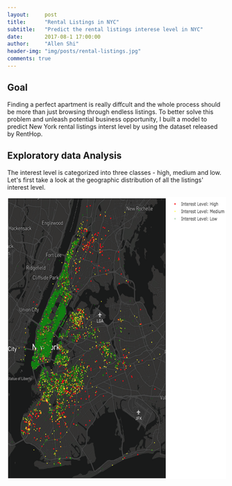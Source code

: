 ```yaml
---
layout:     post
title:      "Rental Listings in NYC"
subtitle:   "Predict the rental listings interese level in NYC"
date:       2017-08-1 17:00:00
author:     "Allen Shi"
header-img: "img/posts/rental-listings.jpg"
comments: true
---
```


## Goal
Finding a perfect apartment is really diffcult and the whole process should be more than just browsing through endless listings. To better solve this problem and unleash potential business opportunity, I built a model to predict New York rental listings interst level by using the dataset released by RentHop.

## Exploratory data Analysis
The interest level is categorized into three classes - high, medium and low. Let's first take a look at the geographic distribution of all the listings' interest level.

<center><img src="/img/posts/NY_listings.png" width="650" height="650"></center>
<html>
<head></head>
<body>

<div id="pieChart"></div>

<script src="//cdnjs.cloudflare.com/ajax/libs/d3/4.7.2/d3.min.js"></script>
<script src="d3pie.min.js"></script>
<script>
var pie = new d3pie("pieChart", {
	"header": {
		"title": {
			"text": "Lots of Programming Languages",
			"fontSize": 24,
			"font": "open sans"
		},
		"subtitle": {
			"text": "A full pie chart to show off label collision detection and resolution.",
			"color": "#999999",
			"fontSize": 12,
			"font": "open sans"
		},
		"titleSubtitlePadding": 9
	},
	"footer": {
		"color": "#999999",
		"fontSize": 10,
		"font": "open sans",
		"location": "bottom-left"
	},
	"size": {
		"canvasWidth": 590,
		"pieOuterRadius": "77%"
	},
	"data": {
		"sortOrder": "value-desc",
		"content": [
			{
				"label": "Low",
				"value": 34284,
				"color": "#4daa4b"
			},
			{
				"label": "High",
				"value": 3839,
				"color": "#d41d22"
			},
			{
				"label": "Medium",
				"value": 11229,
				"color": "#e6ca0c"
			}
		]
	},
	"labels": {
		"outer": {
			"pieDistance": 33
		},
		"inner": {
			"hideWhenLessThanPercentage": 3
		},
		"mainLabel": {
			"fontSize": 20
		},
		"percentage": {
			"color": "#ffffff",
			"fontSize": 17,
			"decimalPlaces": 0
		},
		"value": {
			"color": "#adadad",
			"fontSize": 20
		},
		"lines": {
			"enabled": true
		},
		"truncation": {
			"enabled": true
		}
	},
	"effects": {
		"pullOutSegmentOnClick": {
			"effect": "linear",
			"speed": 400,
			"size": 8
		}
	},
	"misc": {
		"gradient": {
			"enabled": true,
			"percentage": 100
		}
	}
});
</script>

</body>
</html>


